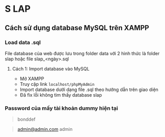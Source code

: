 # S LAP

## Cách sử dụng database MySQL trên XAMPP

### Load data .sql

File database của web được lưu trong folder data với 2 hình thức là folder slap hoặc file slap\_<ngày>.sql

1. Cách 1: Import database vào MySQL

   - Mở XAMPP
   - Truy cập link `localhost/phpMyAdmin`
   - Import database dưới dạng file .sql theo hướng dẫn trên giao diện

   * Đã fix lỗi không tìm thấy database slap

### Password của mấy tài khoản dummy hiện tại

> bonddef

> admin@admin.com
> admin
